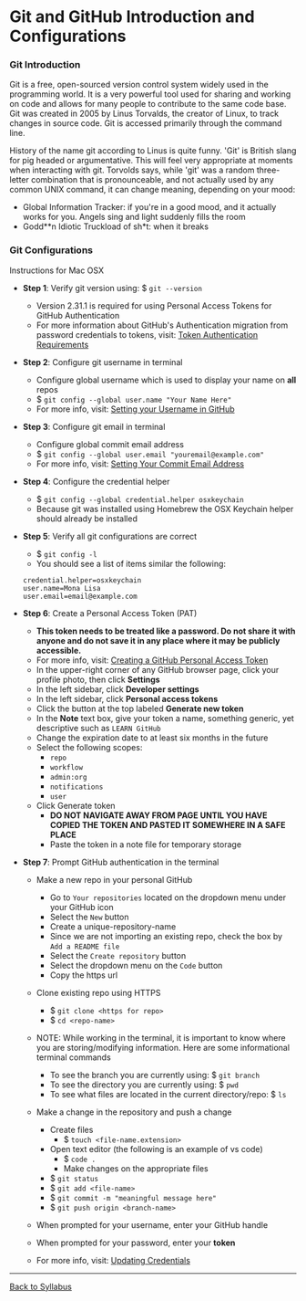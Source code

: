 # Git and GitHub Introduction and Configurations

### Git Introduction

Git is a free, open-sourced version control system widely used in the programming world. It is a very powerful tool used for sharing and working on code and allows for many people to contribute to the same code base. Git was created in 2005 by Linus Torvalds, the creator of Linux, to track changes in source code. Git is accessed primarily through the command line.

History of the name git according to Linus is quite funny. 'Git' is British slang for pig headed or argumentative. This will feel very appropriate at moments when interacting with git. Torvolds says, while 'git' was a random three-letter combination that is pronounceable, and not actually used by any common UNIX command, it can change meaning, depending on your mood:

- Global Information Tracker: if you're in a good mood, and it actually works for you. Angels sing and light suddenly fills the room
- Godd\*\*n Idiotic Truckload of sh\*t: when it breaks 

### Git Configurations

Instructions for Mac OSX

- **Step 1**: Verify git version using: $ `git --version`
  - Version 2.31.1 is required for using Personal Access Tokens for GitHub Authentication
  - For more information about GitHub's Authentication migration from password credentials to tokens, visit: [Token Authentication Requirements](https://github.blog/2020-12-15-token-authentication-requirements-for-git-operations/)
- **Step 2**: Configure git username in terminal
  - Configure global username which is used to display your name on **all** repos
  - $ `git config --global user.name "Your Name Here"`
  - For more info, visit: [Setting your Username in GitHub](https://docs.github.com/en/github/getting-started-with-github/setting-your-username-in-git)
- **Step 3**: Configure git email in terminal
  - Configure global commit email address
  - $ `git config --global user.email "youremail@example.com"`
  - For more info, visit: [Setting Your Commit Email Address](https://docs.github.com/en/github/setting-up-and-managing-your-github-user-account/setting-your-commit-email-address)
- **Step 4**: Configure the credential helper
  - $ `git config --global credential.helper osxkeychain`
  - Because git was installed using Homebrew the OSX Keychain helper should already be installed
- **Step 5**: Verify all git configurations are correct
  - $ `git config -l`
  - You should see a list of items similar the following:
  ```
  credential.helper=osxkeychain
  user.name=Mona Lisa
  user.email=email@example.com
  ```
- **Step 6**: Create a Personal Access Token (PAT)
  - **This token needs to be treated like a password. Do not share it with anyone and do not save it in any place where it may be publicly accessible.**
  - For more info, visit: [Creating a GitHub Personal Access Token](https://docs.github.com/en/github/authenticating-to-github/creating-a-personal-access-token)
  - In the upper-right corner of any GitHub browser page, click your profile photo, then click **Settings**
  - In the left sidebar, click **Developer settings**
  - In the left sidebar, click **Personal access tokens**
  - Click the button at the top labeled **Generate new token**
  - In the **Note** text box, give your token a name, something generic, yet descriptive such as `LEARN GitHub`
  - Change the expiration date to at least six months in the future
  - Select the following scopes:
    - `repo`
    - `workflow`
    - `admin:org`
    - `notifications`
    - `user`
  - Click Generate token
    - **DO NOT NAVIGATE AWAY FROM PAGE UNTIL YOU HAVE COPIED THE TOKEN AND PASTED IT SOMEWHERE IN A SAFE PLACE**
    - Paste the token in a note file for temporary storage
- **Step 7**: Prompt GitHub authentication in the terminal

  - Make a new repo in your personal GitHub

    - Go to `Your repositories` located on the dropdown menu under your GitHub icon
    - Select the `New` button
    - Create a unique-repository-name
    - Since we are not importing an existing repo, check the box by `Add a README file`
    - Select the `Create repository` button
    - Select the dropdown menu on the `Code` button
    - Copy the https url

  - Clone existing repo using HTTPS

    - $ `git clone <https for repo>`
    - $ `cd <repo-name>`

  - NOTE: While working in the terminal, it is important to know where you are storing/modifying information. Here are some informational terminal commands
    - To see the branch you are currently using: $ `git branch`
    - To see the directory you are currently using: $ `pwd`
    - To see what files are located in the current directory/repo: $ `ls`
  - Make a change in the repository and push a change

    - Create files
      - $ `touch <file-name.extension>`
    - Open text editor (the following is an example of vs code)
      - $ `code .`
      - Make changes on the appropriate files
    - $ `git status`
    - $ `git add <file-name>`
    - $ `git commit -m "meaningful message here"`
    - $ `git push origin <branch-name>`

  - When prompted for your username, enter your GitHub handle
  - When prompted for your password, enter your **token**
  - For more info, visit: [Updating Credentials](https://docs.github.com/en/github/getting-started-with-github/updating-credentials-from-the-macos-keychain)

---

[Back to Syllabus](../README.md#github)

